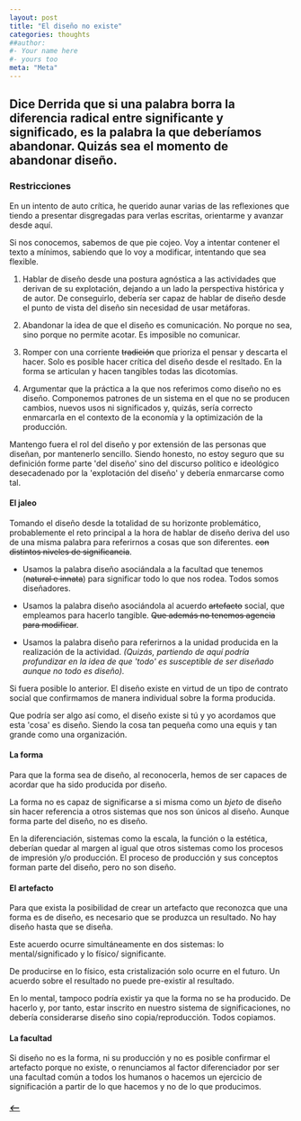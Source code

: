 ```yaml
---
layout: post
title: "El diseño no existe"
categories: thoughts
##author:
#- Your name here
#- yours too
meta: "Meta"
---
```


## Dice Derrida que si una palabra borra la diferencia radical entre significante y significado, es la palabra la que deberíamos abandonar. Quizás sea el momento de abandonar diseño.

### Restricciones
En un intento de auto crítica, he querido aunar varias de las reflexiones que tiendo a presentar disgregadas para verlas escritas, orientarme y avanzar desde aquí.

Si nos conocemos, sabemos de que pie cojeo. Voy a intentar contener el texto a mínimos, sabiendo que lo voy a modificar, intentando que sea flexible. 

1. Hablar de diseño desde una postura agnóstica a las actividades que derivan de su explotación, dejando a un lado la perspectiva histórica y de autor. De conseguirlo, debería ser capaz de hablar de diseño desde el punto de vista del diseño sin necesidad de usar metáforas.

2. Abandonar la idea de que el diseño es comunicación. No porque no sea, sino porque no permite acotar. Es imposible no comunicar.

3. Romper con una corriente ~~tradición~~ que prioriza el pensar y descarta el hacer. Solo es posible hacer crítica del diseño desde el resltado. En la forma se articulan y hacen tangibles todas las dicotomías.

4. Argumentar que la práctica a la que nos referimos como diseño no es diseño. Componemos patrones de un sistema en el que no se producen cambios, nuevos usos ni significados y, quizás, sería correcto enmarcarla en el contexto de la economía y la optimización de la producción.

Mantengo fuera el rol del diseño y por extensión de las personas que diseñan, por mantenerlo sencillo. Siendo honesto, no estoy seguro que su definición forme parte 'del diseño' sino del discurso político e ideológico desecadenado por la 'explotación del diseño' y debería enmarcarse como tal.


#### El jaleo
Tomando el diseño desde la totalidad de su horizonte problemático, probablemente el reto principal a la hora de hablar de diseño deriva del uso de una misma palabra para referirnos a cosas que son diferentes. ~~con distintos niveles de significancia~~.

- Usamos la palabra diseño asociándala a la facultad que tenemos (~~natural e innata~~) para significar todo lo que nos rodea. Todos somos diseñadores.

- Usamos la palabra diseño asociándola al acuerdo ~~artefacto~~ social, que empleamos para hacerlo tangible. ~~Que además no tenemos agencia para modificar~~.

- Usamos la palabra diseño para referirnos a la unidad producida en la realización de la actividad. *(Quizás, partiendo de aquí podría profundizar en la idea de que 'todo' es susceptible de ser diseñado aunque no todo es diseño).*

Si fuera posible lo anterior. El diseño existe en virtud de un tipo de contrato social que confirmamos de manera individual sobre la forma producida.

Que podría ser algo así como, el diseño existe si tú y yo acordamos que esta 'cosa' es diseño. Siendo la cosa tan pequeña como una equis y tan grande como una organización.

#### La forma
Para que la forma sea de diseño, al reconocerla, hemos de ser capaces de acordar
que ha sido producida por diseño.

La forma no es capaz de significarse a si misma como un *bjeto* de diseño sin hacer referencia a otros sistemas que nos son únicos al diseño. Aunque forma parte del diseño, no es diseño.

En la diferenciación, sistemas como la escala, la función o la estética, deberían quedar al margen al igual que otros sistemas como los procesos de impresión y/o producción. El proceso de producción y sus conceptos forman parte del diseño, pero no son diseño.

#### El artefacto
Para que exista la posibilidad de crear un artefacto que reconozca que una forma es de diseño, es necesario que se produzca un resultado. No hay diseño hasta que se diseña.

Este acuerdo ocurre simultáneamente en dos sistemas: lo mental/significado y lo físico/ significante.

De producirse en lo físico, esta cristalización solo ocurre en el futuro. Un acuerdo sobre el resultado no puede pre-existir al resultado.

En lo mental, tampoco podría existir ya que la forma no se ha producido. De hacerlo y, por tanto, estar inscrito en nuestro sistema de significaciones, no debería  considerarse diseño sino copia/reproducción. Todos copiamos.

#### La facultad
Si diseño no es la forma, ni su producción y no es posible confirmar el artefacto porque no existe, o renunciamos al factor diferenciador por ser una facultad común a todos los humanos o hacemos un ejercicio de significación a partir de lo que hacemos y no de lo que producimos.





##### [⟵](/../../incomplete/index.html)
